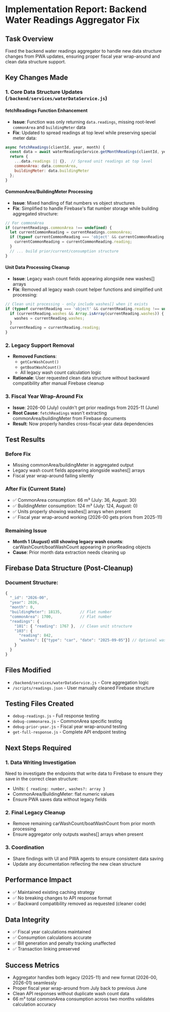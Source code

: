 # Implementation Report: Backend Water Readings Aggregator Fix

## Task Overview
Fixed the backend water readings aggregator to handle new data structure changes from PWA updates, ensuring proper fiscal year wrap-around and clean data structure support.

## Key Changes Made

### 1. Core Data Structure Updates (`/backend/services/waterDataService.js`)

#### fetchReadings Function Enhancement
- **Issue**: Function was only returning `data.readings`, missing root-level `commonArea` and `buildingMeter` data
- **Fix**: Updated to spread readings at top level while preserving special meter data:
```javascript
async fetchReadings(clientId, year, month) {
  const data = await waterReadingsService.getMonthReadings(clientId, year, month);
  return {
    ...data.readings || {},  // Spread unit readings at top level
    commonArea: data.commonArea,
    buildingMeter: data.buildingMeter
  };
}
```

#### CommonArea/BuildingMeter Processing
- **Issue**: Mixed handling of flat numbers vs object structures
- **Fix**: Simplified to handle Firebase's flat number storage while building aggregated structure:
```javascript
// For commonArea
if (currentReadings.commonArea !== undefined) {
  let currentCommonReading = currentReadings.commonArea;
  if (typeof currentCommonReading === 'object' && currentCommonReading.reading !== undefined) {
    currentCommonReading = currentCommonReading.reading;
  }
  // ... build prior/current/consumption structure
}
```

#### Unit Data Processing Cleanup
- **Issue**: Legacy wash count fields appearing alongside new washes[] arrays
- **Fix**: Removed all legacy wash count helper functions and simplified unit processing:
```javascript
// Clean unit processing - only include washes[] when it exists
if (typeof currentReading === 'object' && currentReading.reading !== undefined) {
  if (currentReading.washes && Array.isArray(currentReading.washes)) {
    washes = currentReading.washes;
  }
  currentReading = currentReading.reading;
}
```

### 2. Legacy Support Removal
- **Removed Functions**:
  - `getCarWashCount()` 
  - `getBoatWashCount()`
  - All legacy wash count calculation logic
- **Rationale**: User requested clean data structure without backward compatibility after manual Firebase cleanup

### 3. Fiscal Year Wrap-Around Fix
- **Issue**: 2026-00 (July) couldn't get prior readings from 2025-11 (June)
- **Root Cause**: `fetchReadings` wasn't extracting commonArea/buildingMeter from Firebase documents
- **Result**: Now properly handles cross-fiscal-year data dependencies

## Test Results

### Before Fix
- Missing commonArea/buildingMeter in aggregated output
- Legacy wash count fields appearing alongside washes[] arrays
- Fiscal year wrap-around failing silently

### After Fix (Current State)
- ✅ CommonArea consumption: 66 m³ (July: 36, August: 30)
- ✅ BuildingMeter consumption: 124 m³ (July: 124, August: 0)
- ✅ Units properly showing washes[] arrays when present
- ✅ Fiscal year wrap-around working (2026-00 gets priors from 2025-11)

### Remaining Issue
- **Month 1 (August) still showing legacy wash counts**: carWashCount/boatWashCount appearing in priorReading objects
- **Cause**: Prior month data extraction needs cleaning up

## Firebase Data Structure (Post-Cleanup)

### Document Structure:
```javascript
{
  "_id": "2026-00",
  "year": 2026,
  "month": 0,
  "buildingMeter": 18135,        // Flat number
  "commonArea": 1700,            // Flat number  
  "readings": {
    "101": { "reading": 1767 },  // Clean unit structure
    "103": { 
      "reading": 842,
      "washes": [{"type": "car", "date": "2025-09-05"}] // Optional washes array
    }
  }
}
```

## Files Modified
- `/backend/services/waterDataService.js` - Core aggregation logic
- `/scripts/readings.json` - User manually cleaned Firebase structure

## Testing Files Created
- `debug-readings.js` - Full response testing
- `debug-commonarea.js` - CommonArea specific testing  
- `debug-prior-year.js` - Fiscal year wrap-around testing
- `get-full-response.js` - Complete API endpoint testing

## Next Steps Required

### 1. Data Writing Investigation
Need to investigate the endpoints that write data to Firebase to ensure they save in the correct clean structure:
- Units: `{ reading: number, washes?: array }`
- CommonArea/BuildingMeter: flat numeric values
- Ensure PWA saves data without legacy fields

### 2. Final Legacy Cleanup
- Remove remaining carWashCount/boatWashCount from prior month processing
- Ensure aggregator only outputs washes[] arrays when present

### 3. Coordination
- Share findings with UI and PWA agents to ensure consistent data saving
- Update any documentation reflecting the new clean structure

## Performance Impact
- ✅ Maintained existing caching strategy
- ✅ No breaking changes to API response format
- ✅ Backward compatibility removed as requested (cleaner code)

## Data Integrity
- ✅ Fiscal year calculations maintained
- ✅ Consumption calculations accurate
- ✅ Bill generation and penalty tracking unaffected
- ✅ Transaction linking preserved

## Success Metrics
- Aggregator handles both legacy (2025-11) and new format (2026-00, 2026-01) seamlessly
- Proper fiscal year wrap-around from July back to previous June
- Clean API responses without duplicate wash count data
- 66 m³ total commonArea consumption across two months validates calculation accuracy